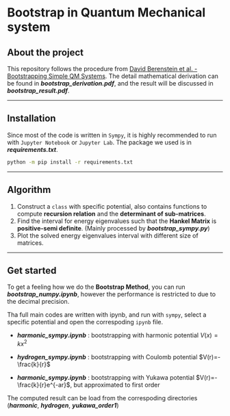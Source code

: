 # Bootstrap in Quantum Mechanical system

## About the project
This repository follows the procedure from [David Berenstein et al. - Bootstrapping Simple QM Systems](https://arxiv.org/abs/2108.08757). The detail mathematical derivation can be found in ***bootstrap_derivation.pdf***, and the result will be discussed in ***bootstrap_result.pdf***.

---
## Installation

Since most of the code is written in `Sympy`, it is highly recommended to run with `Jupyter Notebook` or `Jupyter Lab`. The package we used is in ***requirements.txt***.

```bash
python -m pip install -r requirements.txt
```

---
## Algorithm

1. Construct a `class` with specific potential, also contains functions to compute **recursion relation** and the **determinant of sub-matrices**.
2. Find the interval for energy eigenvalues such that the **Hankel Matrix** is **positive-semi definite**. (Mainly processed by ***bootstrap_sympy.py***)
3. Plot the solved energy eigenvalues interval with different size of matrices.

---
## Get started

To get a feeling how we do the **Bootstrap Method**, you can run ***bootstrap_numpy.ipynb***, however the performance is restricted to due to the decimal precision.

Tha full main codes are written with ipynb, and run with `sympy`, select a specific potential and open the correspoding `ipynb` file.

- ***harmonic_sympy.ipynb*** : bootstrapping with harmonic potential $V(x)=kx^2$

- ***hydrogen_sympy.ipynb*** : bootstrapping with Coulomb potential $V(r)=-\frac{k}{r}$

- ***harmonic_sympy.ipynb*** : bootstrapping with Yukawa potential $V(r)=-\frac{k}{r}e^{-ar}$, but approximated to first order

The computed result can be load from the correspoding directories (***harmonic***, ***hydrogen***, ***yukawa_order1***)
